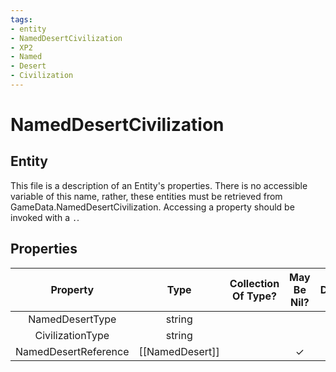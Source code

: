 ```yaml
---
tags:
- entity
- NamedDesertCivilization
- XP2
- Named
- Desert
- Civilization
---
```

# NamedDesertCivilization
## Entity
This file is a description of an Entity's properties. There is no accessible variable of this name, rather, these entities must be retrieved from GameData.NamedDesertCivilization. Accessing a property should be invoked with a `.`.
## Properties
|	Property	|	Type	|	Collection Of Type?	|	May Be Nil?	|	Default	|	References	|	Key	|	Notes	|
|	:-:	|	:-:	|	:-:	|	:-:	|	:-:	|	:-:	|	:-:	|	-:	|
|	NamedDesertType	|	string	|		|		|		|	[[NamedDesert]].NamedDesertType	|		|	|
|	CivilizationType	|	string	|		|		|		|	[[Civilization]].CivilizationType	|		|	|
|	NamedDesertReference	|	[[NamedDesert]]	|		|	✓	|		|		|		|	|
